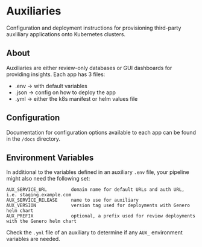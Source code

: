 
# Auxiliaries

Configuration and deployment instructions for provisioning third-party auxliliary applications onto Kubernetes clusters.

## About

Auxiliaries are either review-only databases or GUI dashboards for providing insights. Each app has 3 files:

- .env  -> with default variables
- .json -> config on how to deploy the app
- .yml  -> either the k8s manifest or helm values file

## Configuration

Documentation for configuration options available to each app can be found in the `/docs` directory.

## Environment Variables

In additional to the variables defined in an auxiliary `.env` file, your pipeline might also need the following set:

```
AUX_SERVICE_URL         domain name for default URLs and auth URL, i.e. staging.example.com
AUX_SERVICE_RELEASE     name to use for auxiliary
AUX_VERSION             version tag used for deployments with Genero helm chart
AUX_PREFIX              optional, a prefix used for review deployments with the Genero helm chart
```

Check the `.yml` file of an auxiliary to determine if any `AUX_` environment variables are needed.
